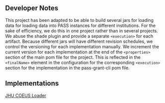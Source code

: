 
## Developer Notes
This project has been adapted to be able to build several jars for loading data for loading data into PASS instances for different institutions.
For the sake of efficiency, we do this in one project rather than in several projects. We abuse the shade plugin and provide a separate `<execution>` for each
artifact. Because different jars will have different revision schedules, we control the versioning for each implementation manually. We increment the current version
for each implementation at the end of the `<properties>` section of the main pom file for the project. This is reflected in the `<finalName>` element in the configuration
for the corresponding `<execution>` section for the implementation in the pass-grant-cli pom file.

## Implementations

[JHU COEUS Loader](README-JHU.md)